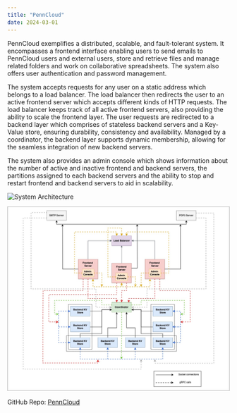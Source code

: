 ```yaml
---
title: "PennCloud"
date: 2024-03-01
---
```


PennCloud exemplifies a distributed, scalable, and fault-tolerant system. It encompasses a frontend interface enabling users to send emails to PennCloud users and external users, store and retrieve files and manage related folders and work on collaborative spreadsheets. The system also offers user authentication and password management.

The system accepts requests for any user on a static address which belongs to a load balancer. The load balancer then redirects the user to an active frontend server which accepts different kinds of HTTP requests. The load balancer keeps track of all active frontend servers, also providing the ability to scale the frontend layer. The user requests are redirected to a backend layer which comprises of stateless backend servers and a Key-Value store, ensuring durability, consistency and availability. Managed by a coordinator, the backend layer supports dynamic membership, allowing for the seamless integration of new backend servers.

The system also provides an admin console which shows information about the number of active and inactive frontend and backend servers, the partitions assigned to each backend servers and the ability to stop and restart frontend and backend servers to aid in scalability.

![System Architecture](/system_arch.jpg)

<p align="center">
  <img src="../../static/penncloud/system_arch.jpg" alt="System Architecture"/>
</p>

GitHub Repo: [PennCloud](https://github.com/sahilparekh08/PennCloud)